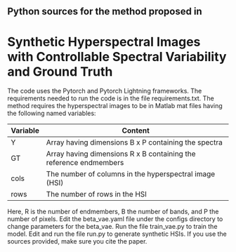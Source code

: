 ## Python sources for the method proposed in
# Synthetic Hyperspectral Images with Controllable Spectral Variability and Ground Truth

The code uses the Pytorch and Pytorch Lightning frameworks. The requirements needed to run the code is in the file requirements.txt. The method requires the hyperspectral images to be in Matlab mat files having the following named variables:

| Variable | Content |
| --- | ----------- |
| Y | Array having dimensions B x P containing the spectra |
| GT | Array having dimensions R x B containing the reference endmembers |
|cols | The number of columns in the hyperspectral image (HSI) |
|rows | The number of rows in the HSI |

Here, R is the number of endmembers, B the number of bands, and P the number of pixels. Edit the beta_vae.yaml file under the configs directory to change parameters for the beta_vae. Run the file train_vae.py to train the model. Edit and run the file run.py to generate synthetic HSIs. If you use the sources provided, make sure you cite the paper. 
